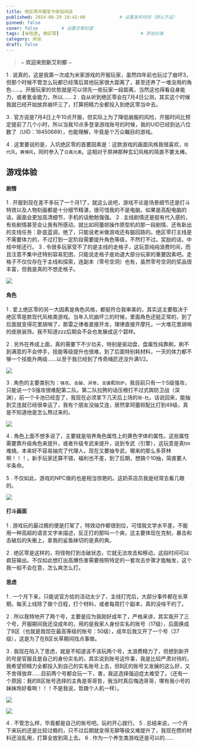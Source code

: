 ```yaml
---
title: 绝区零开服至今体验闲谈
published: 2024-08-29 10:42:00             # 设置发布时间（默认不设）
pinned: false
cover: false         # 设置文章封面
tags: [米哈游, 绝区零]                               # 添加分类
category: 闲谈
draft: false
---
```







> ~ **欢迎来到新艾利都** ~


1 . 说真的，这是我第一次成为米家游戏的开服玩家，虽然四年前也玩过了崩坏3，但那个时候不管怎么玩都已经落后其他玩家很大距离了，甚至还养了一堆没用的角色……。开服玩家的优势就是可以领先一些玩家一段距离，当然这也得看自身能力，或者氪金能力，所以……
2 . 自从听到绝区零会在7月4日公测，其实这个时候我就已经开始放弃崩坏三了，打算把精力全都投入到绝区零当中去。

3 . 官方说是7月4日上午10点开服，但实际上为了降低崩服的风险，开服时间比预定提前了几个小时，所以当我10点多登录游戏账号的时候，我的UID已经到达八位数了（UID：18450689），也能理解，毕竟是个万众瞩目的游戏。

4 . 这里要说的是，入坑绝区零的首要因素是：这款游戏的画面风格我很喜欢，`现代风`，`赛博风`，同时参入了`日美元素`。这相对于原神那种玄幻风格的简直不要太棒。

## 游戏体验

#### 剧情
1 . 开服到现在差不多玩了一个月1了，就这么说吧，游戏不论是场景细节还是打斗特效以及人物刻画都是十分细节精湛，很可惜我的不是电脑，如果是高配电脑的话，画面会更加高清细节，手机的话勉勉强强。
2 . 主线剧情还是挺有代入感的，有些剧情甚至会让我有所感动，就比如珂蕾妲操作原型机的那一段剧情、还有新出的支线任务：卧底蓝调，绝了，只能说老米做游戏还有脑回路的。绝区零打主线是不需要体力的，不过打到一定阶段需要提升角色等级，不然打不过。奖励的话，中规中矩还行。
3 . 令很多玩家受不了的是主线的走格子，这玩意纯纯浪费时间，而且注意不集中还特别容易犯困，只能说走格子是劝退大部分玩家的重要因素吧。走格子不仅仅存在于主线和探索，连副本（零号空洞）也有，虽然零号空洞的奖品很丰富，但我是真的不想走格子。

![](https://gcore.jsdelivr.net/gh/Almango/Blog_imgbed@main/post/post_zzz_1.jpg)

#### 角色

1 . 爱上绝区零的另一大因素是角色风格，都挺符合我审美的，其实这主要取决于绝区零是款现代风格类游戏。当年入坑崩坏三的时候，里面角色还挺正常的，到了后面就变得花里胡哨了，那雷之律者直接开龙，理律直接开摩托，一大堆花里胡哨的皮肤装饰。我不知道zzz后期会不会也发展成这个碧样。

2 . 另外在养成上面，真的需要下不少功夫，特别是驱动盘，盘属性纯靠刷，刷不到满意的不会停手，技能等级提升也很难，到了后面特别耗材料，一天的体力都不够一个技能升两级……以至于我已经到了传奇绳匠还没升满1/2。

![](https://gcore.jsdelivr.net/gh/Almango/Blog_imgbed@main/post/post_zzz_3.jpg)

3 . 角色的主要类别为：`强攻`、`击破`、`异常`、`支援`和`防护`，我目前只有一个S级强攻，只能说一个S强攻很难配第二队。第二队拉胯的话压根打不过式舆防卫战（深渊），前一个卡池已经歪了，我现在必须拿下几天后上场的`简·杜`。话说回来，能抽到艾连就已经很幸运了，我有个朋友没抽艾连，居然拿珂蕾妲配比打到49级，真是不知道他是怎么熬过来的。

![](https://gcore.jsdelivr.net/gh/Almango/Blog_imgbed@main/post/post_zzz_2.jpg)

4 . 角色上面不想多说了，主要就是培养角色属性上的黄色字体的属性。这些属性需要靠升级角色来提升，或者升级专武来提升，说到专武（引擎），这玩意是真tm难搞，本来好不容易抽完了代理人，现在又要抽专武，哪来的那么多菲林啊！！！，新手玩家还算不错，福利也不差，到了后期，想搞个10抽，简直要人半条命。

5 . 不仅如此，游戏的NPC做的也是相当惊艳的。这奶茶店员我是经常去看几眼的。

![](https://gcore.jsdelivr.net/gh/Almango/Blog_imgbed@main/post/post_zzz_6.jpg)

#### 打斗画面

1 . 游戏玩的最过瘾的便是打架了，特效动作都很到位，可惜我文学水平差，不能用一种高超的语言文字来描述，反正打的那叫一个爽，这主要体现在克制，暴击和击破后的失衡上，拿我的鲨鱼妹切的是真的爽。

2 . 绝区零是这样的，将怪物打到击破状态，它就无法攻击和移动，这段时间可以疯狂输出。不仅如此想打出高爆伤害需要按照特定的一套攻击步骤才能触发，这个我一般不会在意，怎么爽怎么打。



#### 思虑

1 . 一个月下来，只能说官方给的活动太少了，主线打完后，大部分事件都在长草期，每天上线除了做个日程，打个材料，或者每周打个副本，真的没啥干的了。

2 . 所以我特地开了两个号，主要是应为我刚好成年了，严格来讲，其实我开了三个号，开服期间我还没成年的，用的是我家人身份实名的账号（17级），后面换成了B区（也就是我现在最高等级的账号：50级），成年后我又开了一个号（27级），这是为了在B区长草期间找点事做。

3 . 我现在陷入了思虑，就是不知道该不该玩两个号，太浪费精力了，但想到新开的号是官服且是自己的身份实名的，其实说到账号这件事，我是比较严肃对待的，我希望把精力全都投入到自己的实名账号上去，但B区的账号又发展的这么好，又不舍得放弃……目前两个号都会玩一下，害，我这选择强迫症太难受了。（还有一个原因：我的B区账号选择的主角是哥哥哲，我当时真后悔选哥哥，哪有我小号的妹妹玲好看啊！！！不是我说，哲跟个人机一样）。

![](https://gcore.jsdelivr.net/gh/Almango/Blog_imgbed@main/post/post_zzz_4.jpg)

![](https://gcore.jsdelivr.net/gh/Almango/Blog_imgbed@main/post/post_zzz_5.jpg)

4 . 不管怎么样，毕竟都是自己的账号吧。玩的开心就行。
5 . 总结来说，一个月下来玩的还是比较过瘾的，只不过后期就变得无聊等级又难提升了，我现在攒的材料还没乱用，打算全放到简上去。
6 . 作为一个养生类游戏还是可以的……